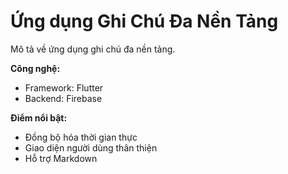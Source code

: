 # Ứng dụng Ghi Chú Đa Nền Tảng

Mô tả về ứng dụng ghi chú đa nền tảng.

**Công nghệ:**

*   Framework: Flutter
*   Backend: Firebase

**Điểm nổi bật:**

*   Đồng bộ hóa thời gian thực
*   Giao diện người dùng thân thiện
*   Hỗ trợ Markdown
